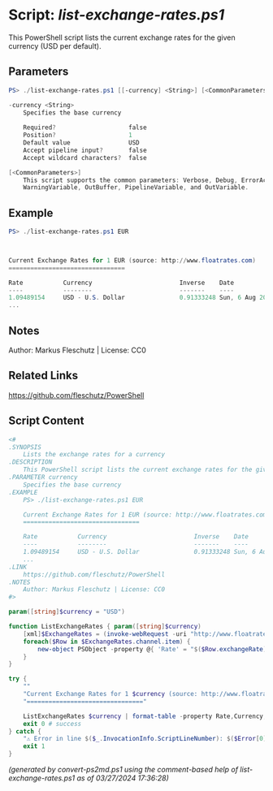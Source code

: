 Script: *list-exchange-rates.ps1*
========================

This PowerShell script lists the current exchange rates for the given currency (USD per default).

Parameters
----------
```powershell
PS> ./list-exchange-rates.ps1 [[-currency] <String>] [<CommonParameters>]

-currency <String>
    Specifies the base currency
    
    Required?                    false
    Position?                    1
    Default value                USD
    Accept pipeline input?       false
    Accept wildcard characters?  false

[<CommonParameters>]
    This script supports the common parameters: Verbose, Debug, ErrorAction, ErrorVariable, WarningAction, 
    WarningVariable, OutBuffer, PipelineVariable, and OutVariable.
```

Example
-------
```powershell
PS> ./list-exchange-rates.ps1 EUR



Current Exchange Rates for 1 EUR (source: http://www.floatrates.com)
================================

Rate           Currency                        Inverse    Date
----           --------                        -------    ----
1.09489154     USD - U.S. Dollar               0.91333248 Sun, 6 Aug 2023 11:55:02 GMT
...

```

Notes
-----
Author: Markus Fleschutz | License: CC0

Related Links
-------------
https://github.com/fleschutz/PowerShell

Script Content
--------------
```powershell
<#
.SYNOPSIS
	Lists the exchange rates for a currency
.DESCRIPTION
	This PowerShell script lists the current exchange rates for the given currency (USD per default).
.PARAMETER currency
	Specifies the base currency
.EXAMPLE
	PS> ./list-exchange-rates.ps1 EUR

	Current Exchange Rates for 1 EUR (source: http://www.floatrates.com)
	================================

	Rate           Currency                        Inverse    Date
	----           --------                        -------    ----
	1.09489154     USD - U.S. Dollar               0.91333248 Sun, 6 Aug 2023 11:55:02 GMT
	...
.LINK
	https://github.com/fleschutz/PowerShell
.NOTES
	Author: Markus Fleschutz | License: CC0
#>

param([string]$currency = "USD")

function ListExchangeRates { param([string]$currency)
	[xml]$ExchangeRates = (invoke-webRequest -uri "http://www.floatrates.com/daily/$($currency).xml" -userAgent "curl" -useBasicParsing).Content 
	foreach($Row in $ExchangeRates.channel.item) {
		new-object PSObject -property @{ 'Rate' = "$($Row.exchangeRate)"; 'Currency' = "$($Row.targetCurrency) - $($Row.targetName)"; 'Inverse' = "$($Row.inverseRate)"; 'Date' = "$($Row.pubDate)" }
	}
}

try {
	""
	"Current Exchange Rates for 1 $currency (source: http://www.floatrates.com)"
	"================================"

	ListExchangeRates $currency | format-table -property Rate,Currency,Inverse,Date
	exit 0 # success
} catch {
	"⚠️ Error in line $($_.InvocationInfo.ScriptLineNumber): $($Error[0])"
	exit 1
}
```

*(generated by convert-ps2md.ps1 using the comment-based help of list-exchange-rates.ps1 as of 03/27/2024 17:36:28)*
